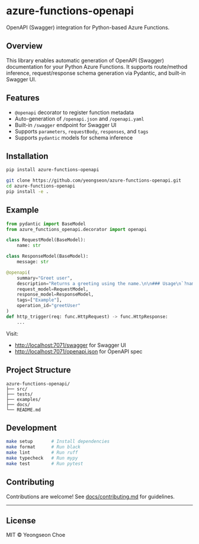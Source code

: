 # azure-functions-openapi

OpenAPI (Swagger) integration for Python-based Azure Functions.

## Overview

This library enables automatic generation of OpenAPI (Swagger) documentation for your Python Azure Functions.
It supports route/method inference, request/response schema generation via Pydantic, and built-in Swagger UI.

## Features

- `@openapi` decorator to register function metadata
- Auto-generation of `/openapi.json` and `/openapi.yaml`
- Built-in `/swagger` endpoint for Swagger UI
- Supports `parameters`, `requestBody`, `responses`, and `tags`
- Supports `pydantic` models for schema inference

## Installation

```bash
pip install azure-functions-openapi
```

```bash
git clone https://github.com/yeongseon/azure-functions-openapi.git
cd azure-functions-openapi
pip install -e .
```

## Example

```python
from pydantic import BaseModel
from azure_functions_openapi.decorator import openapi

class RequestModel(BaseModel):
    name: str

class ResponseModel(BaseModel):
    message: str

@openapi(
    summary="Greet user",
    description="Returns a greeting using the name.\n\n### Usage\n`?name=Azure`\n\n```json\n{ \"name\": \"Azure\" }\n```",
    request_model=RequestModel,
    response_model=ResponseModel,
    tags=["Example"],
    operation_id="greetUser"
)
def http_trigger(req: func.HttpRequest) -> func.HttpResponse:
    ...
```

Visit:
- [http://localhost:7071/swagger](http://localhost:7071/swagger) for Swagger UI
- [http://localhost:7071/openapi.json](http://localhost:7071/openapi.json) for OpenAPI spec

## Project Structure

```
azure-functions-openapi/
├── src/
├── tests/
├── examples/
├── docs/
└── README.md
```

## Development

```bash
make setup       # Install dependencies
make format      # Run black
make lint        # Run ruff
make typecheck   # Run mypy
make test        # Run pytest
```

## Contributing

Contributions are welcome! See [docs/contributing.md](docs/contributing.md) for guidelines.

---

## License

MIT © Yeongseon Choe
